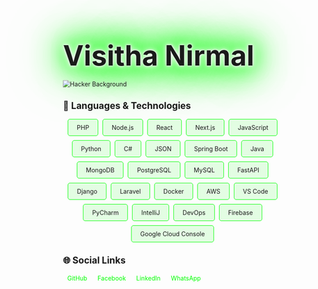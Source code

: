 # <span style="font-size: 4rem; font-weight: bold; animation: flicker 1.5s infinite alternate;">Visitha Nirmal</span>

![Hacker Background](https://i.imgur.com/9uWzZ7F.gif)

## 🚀 Languages & Technologies

<div style="display: flex; flex-wrap: wrap; justify-content: center; gap: 10px;">
  <div style="padding: 10px 20px; border: 1px solid #0f0; border-radius: 5px; background-color: rgba(0, 255, 0, 0.1);">PHP</div>
  <div style="padding: 10px 20px; border: 1px solid #0f0; border-radius: 5px; background-color: rgba(0, 255, 0, 0.1);">Node.js</div>
  <div style="padding: 10px 20px; border: 1px solid #0f0; border-radius: 5px; background-color: rgba(0, 255, 0, 0.1);">React</div>
  <div style="padding: 10px 20px; border: 1px solid #0f0; border-radius: 5px; background-color: rgba(0, 255, 0, 0.1);">Next.js</div>
  <div style="padding: 10px 20px; border: 1px solid #0f0; border-radius: 5px; background-color: rgba(0, 255, 0, 0.1);">JavaScript</div>
  <div style="padding: 10px 20px; border: 1px solid #0f0; border-radius: 5px; background-color: rgba(0, 255, 0, 0.1);">Python</div>
  <div style="padding: 10px 20px; border: 1px solid #0f0; border-radius: 5px; background-color: rgba(0, 255, 0, 0.1);">C#</div>
  <div style="padding: 10px 20px; border: 1px solid #0f0; border-radius: 5px; background-color: rgba(0, 255, 0, 0.1);">JSON</div>
  <div style="padding: 10px 20px; border: 1px solid #0f0; border-radius: 5px; background-color: rgba(0, 255, 0, 0.1);">Spring Boot</div>
  <div style="padding: 10px 20px; border: 1px solid #0f0; border-radius: 5px; background-color: rgba(0, 255, 0, 0.1);">Java</div>
  <div style="padding: 10px 20px; border: 1px solid #0f0; border-radius: 5px; background-color: rgba(0, 255, 0, 0.1);">MongoDB</div>
  <div style="padding: 10px 20px; border: 1px solid #0f0; border-radius: 5px; background-color: rgba(0, 255, 0, 0.1);">PostgreSQL</div>
  <div style="padding: 10px 20px; border: 1px solid #0f0; border-radius: 5px; background-color: rgba(0, 255, 0, 0.1);">MySQL</div>
  <div style="padding: 10px 20px; border: 1px solid #0f0; border-radius: 5px; background-color: rgba(0, 255, 0, 0.1);">FastAPI</div>
  <div style="padding: 10px 20px; border: 1px solid #0f0; border-radius: 5px; background-color: rgba(0, 255, 0, 0.1);">Django</div>
  <div style="padding: 10px 20px; border: 1px solid #0f0; border-radius: 5px; background-color: rgba(0, 255, 0, 0.1);">Laravel</div>
  <div style="padding: 10px 20px; border: 1px solid #0f0; border-radius: 5px; background-color: rgba(0, 255, 0, 0.1);">Docker</div>
  <div style="padding: 10px 20px; border: 1px solid #0f0; border-radius: 5px; background-color: rgba(0, 255, 0, 0.1);">AWS</div>
  <div style="padding: 10px 20px; border: 1px solid #0f0; border-radius: 5px; background-color: rgba(0, 255, 0, 0.1);">VS Code</div>
  <div style="padding: 10px 20px; border: 1px solid #0f0; border-radius: 5px; background-color: rgba(0, 255, 0, 0.1);">PyCharm</div>
  <div style="padding: 10px 20px; border: 1px solid #0f0; border-radius: 5px; background-color: rgba(0, 255, 0, 0.1);">IntelliJ</div>
  <div style="padding: 10px 20px; border: 1px solid #0f0; border-radius: 5px; background-color: rgba(0, 255, 0, 0.1);">DevOps</div>
  <div style="padding: 10px 20px; border: 1px solid #0f0; border-radius: 5px; background-color: rgba(0, 255, 0, 0.1);">Firebase</div>
  <div style="padding: 10px 20px; border: 1px solid #0f0; border-radius: 5px; background-color: rgba(0, 255, 0, 0.1);">Google Cloud Console</div>
</div>

## 🌐 Social Links

<div style="margin-top: 20px;">
  <a href="https://github.com/Visitha2001" target="_blank" style="margin: 0 10px; text-decoration: none; color: #0f0; transition: color 0.3s ease;">GitHub</a>
  <a href="https://www.facebook.com/visitha.rajapaksha?mibextid=ZbWKwL" target="_blank" style="margin: 0 10px; text-decoration: none; color: #0f0; transition: color 0.3s ease;">Facebook</a>
  <a href="https://www.linkedin.com/in/visitha-nirmal-rajapaksha-5809a3300" target="_blank" style="margin: 0 10px; text-decoration: none; color: #0f0; transition: color 0.3s ease;">LinkedIn</a>
  <a href="https://wa.me/qr/MYI3VWZYIAECG1" target="_blank" style="margin: 0 10px; text-decoration: none; color: #0f0; transition: color 0.3s ease;">WhatsApp</a>
</div>

<style>
  @keyframes flicker {
    0% { text-shadow: 0 0 5px #fff, 0 0 10px #fff, 0 0 20px #fff, 0 0 40px #0f0, 0 0 80px #0f0, 0 0 90px #0f0, 0 0 100px #0f0, 0 0 150px #0f0; }
    100% { text-shadow: 0 0 3px #fff, 0 0 5px #fff, 0 0 10px #fff, 0 0 20px #0f0, 0 0 30px #0f0, 0 0 40px #0f0, 0 0 50px #0f0, 0 0 70px #0f0; }
  }
</style>
